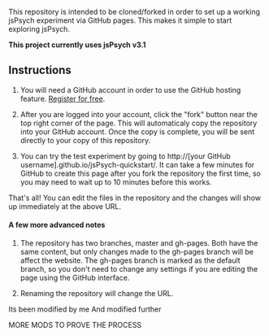 This repository is intended to be cloned/forked in order to set up a working jsPsych experiment via GitHub pages. This makes it simple to start exploring jsPsych.

**This project currently uses jsPsych v3.1**

Instructions
------------

1. You will need a GitHub account in order to use the GitHub hosting feature. [Register for free](http://www.github.com).

2. After you are logged into your account, click the "fork" button near the top right corner of the page. This will automaticaly copy the repository into your GitHub account. Once the copy is complete, you will be sent directly to your copy of this repository.

3. You can try the test experiment by going to http://[your GitHub username].github.io/jsPsych-quickstart/. It can take a few minutes for GitHub to create this page after you fork the repository the first time, so you may need to wait up to 10 minutes before this works.

That's all! You can edit the files in the repository and the changes will show up immediately at the above URL.

#### A few more advanced notes

1. The repository has two branches, master and gh-pages. Both have the same content, but only changes made to the gh-pages branch will be affect the website. The gh-pages branch is marked as the default branch, so you don't need to change any settings if you are editing the page using the GitHub interface.

2. Renaming the repository will change the URL.

Its been modified by me
And modified further      

MORE MODS TO PROVE THE PROCESS
